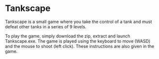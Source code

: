 # Tankscape
Tankscape is a small game where you take the control of a tank and must defeat other tanks in a series of 9 levels.

To play the game, simply download the zip, extract and launch Tankscape.exe. The game is played using the keyboard to move (WASD) and the mouse to shoot (left click). These instructions are also given in the game.
